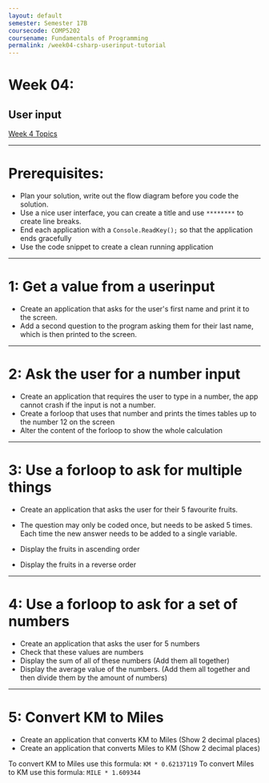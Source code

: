 ```yaml
---
layout: default
semester: Semester 17B
coursecode: COMP5202
coursename: Fundamentals of Programming
permalink: /week04-csharp-userinput-tutorial
---
```


# Week 04:

## User input

<a href="./week04-index.html" class="btn btn-default">Week 4 Topics</a> 

---

# Prerequisites:

* Plan your solution, write out the flow diagram before you code the solution.
* Use a nice user interface, you can create a title and use `********` to create line breaks.
* End each application with a `Console.ReadKey();` so that the application ends gracefully
* Use the code snippet to create a clean running application

---

# 1: Get a value from a userinput

* Create an application that asks for the user's first name and print it to the screen.
* Add a second question to the program asking them for their last name, which is then printed to the screen.

---

# 2: Ask the user for a number input

* Create an application that requires the user to type in a number, the app cannot crash if the input is not a number.
* Create a forloop that uses that number and prints the times tables up to the number 12 on the screen
* Alter the content of the forloop to show the whole calculation

---

# 3: Use a forloop to ask for multiple things

* Create an application that asks the user for their 5 favourite fruits.
* The question may only be coded once, but needs to be asked 5 times. Each time the new answer needs to be added to a single variable.

* Display the fruits in ascending order
* Display the fruits in a reverse order

---

# 4: Use a forloop to ask for a set of numbers

* Create an application that asks the user for 5 numbers
* Check that these values are numbers
* Display the sum of all of these numbers (Add them all together)
* Display the average value of the numbers. (Add them all together and then divide them by the amount of numbers)

---

# 5: Convert KM to Miles

* Create an application that converts KM to Miles (Show 2 decimal places)
* Create an application that converts Miles to KM (Show 2 decimal places)

To convert KM to Miles use this formula: `KM * 0.62137119`
To convert Miles to KM use this formula: `MILE * 1.609344`





